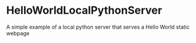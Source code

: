 # HelloWorldLocalPythonServer
A simple example of a local python server that serves a Hello World static webpage
